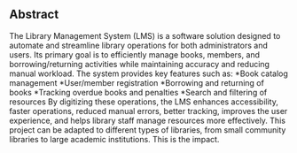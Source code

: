 ## Abstract
The Library Management System (LMS) is a software solution designed to automate and streamline library operations for both administrators and users. Its primary goal is to efficiently manage books, members, and borrowing/returning activities while maintaining accuracy and reducing manual workload. The system provides key features such as:
*Book catalog management
*User/member registration
*Borrowing and returning of books
*Tracking overdue books and penalties
*Search and filtering of resources
By digitizing these operations, the LMS enhances accessibility, faster operations, reduced manual errors, better tracking, improves the user experience, and helps library staff manage resources more effectively. This project can be adapted to different types of libraries, from small community libraries to large academic institutions. This is the impact.


